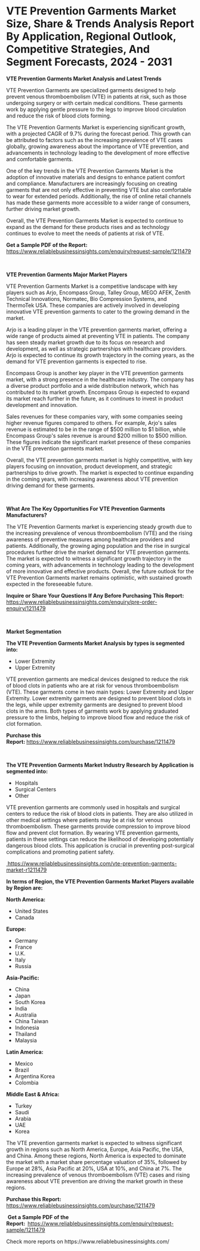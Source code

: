 <p><h1>VTE Prevention Garments Market Size, Share & Trends Analysis Report By Application, Regional Outlook, Competitive Strategies, And Segment Forecasts, 2024 - 2031</h1></p><p><strong>VTE Prevention Garments Market Analysis and Latest Trends</strong></p>
<p><p>VTE Prevention Garments are specialized garments designed to help prevent venous thromboembolism (VTE) in patients at risk, such as those undergoing surgery or with certain medical conditions. These garments work by applying gentle pressure to the legs to improve blood circulation and reduce the risk of blood clots forming.</p><p>The VTE Prevention Garments Market is experiencing significant growth, with a projected CAGR of 9.7% during the forecast period. This growth can be attributed to factors such as the increasing prevalence of VTE cases globally, growing awareness about the importance of VTE prevention, and advancements in technology leading to the development of more effective and comfortable garments.</p><p>One of the key trends in the VTE Prevention Garments Market is the adoption of innovative materials and designs to enhance patient comfort and compliance. Manufacturers are increasingly focusing on creating garments that are not only effective in preventing VTE but also comfortable to wear for extended periods. Additionally, the rise of online retail channels has made these garments more accessible to a wider range of consumers, further driving market growth.</p><p>Overall, the VTE Prevention Garments Market is expected to continue to expand as the demand for these products rises and as technology continues to evolve to meet the needs of patients at risk of VTE.</p></p>
<p><strong>Get a Sample PDF of the Report:&nbsp;</strong> <a href="https://www.reliablebusinessinsights.com/enquiry/request-sample/1211479">https://www.reliablebusinessinsights.com/enquiry/request-sample/1211479</a></p>
<p>&nbsp;</p>
<p><strong>VTE Prevention Garments Major Market Players</strong></p>
<p><p>VTE Prevention Garments Market is a competitive landscape with key players such as Arjo, Encompass Group, Talley Group, MEGO AFEK, Zenith Technical Innovations, Normatec, Bio Compression Systems, and ThermoTek USA. These companies are actively involved in developing innovative VTE prevention garments to cater to the growing demand in the market.</p><p>Arjo is a leading player in the VTE prevention garments market, offering a wide range of products aimed at preventing VTE in patients. The company has seen steady market growth due to its focus on research and development, as well as strategic partnerships with healthcare providers. Arjo is expected to continue its growth trajectory in the coming years, as the demand for VTE prevention garments is expected to rise.</p><p>Encompass Group is another key player in the VTE prevention garments market, with a strong presence in the healthcare industry. The company has a diverse product portfolio and a wide distribution network, which has contributed to its market growth. Encompass Group is expected to expand its market reach further in the future, as it continues to invest in product development and innovation.</p><p>Sales revenues for these companies vary, with some companies seeing higher revenue figures compared to others. For example, Arjo's sales revenue is estimated to be in the range of $500 million to $1 billion, while Encompass Group's sales revenue is around $200 million to $500 million. These figures indicate the significant market presence of these companies in the VTE prevention garments market.</p><p>Overall, the VTE prevention garments market is highly competitive, with key players focusing on innovation, product development, and strategic partnerships to drive growth. The market is expected to continue expanding in the coming years, with increasing awareness about VTE prevention driving demand for these garments.</p></p>
<p>&nbsp;</p>
<p><strong>What Are The Key Opportunities For VTE Prevention Garments Manufacturers?</strong></p>
<p><p>The VTE Prevention Garments market is experiencing steady growth due to the increasing prevalence of venous thromboembolism (VTE) and the rising awareness of preventive measures among healthcare providers and patients. Additionally, the growing aging population and the rise in surgical procedures further drive the market demand for VTE prevention garments. The market is expected to witness a significant growth trajectory in the coming years, with advancements in technology leading to the development of more innovative and effective products. Overall, the future outlook for the VTE Prevention Garments market remains optimistic, with sustained growth expected in the foreseeable future.</p></p>
<p><strong>Inquire or Share Your Questions If Any Before Purchasing This Report:</strong> <a href="https://www.reliablebusinessinsights.com/enquiry/pre-order-enquiry/1211479">https://www.reliablebusinessinsights.com/enquiry/pre-order-enquiry/1211479</a></p>
<p>&nbsp;</p>
<p><strong>Market Segmentation</strong></p>
<p><strong>The VTE Prevention Garments Market Analysis by types is segmented into:</strong></p>
<p><ul><li>Lower Extremity</li><li>Upper Extremity</li></ul></p>
<p><p>VTE prevention garments are medical devices designed to reduce the risk of blood clots in patients who are at risk for venous thromboembolism (VTE). These garments come in two main types: Lower Extremity and Upper Extremity. Lower extremity garments are designed to prevent blood clots in the legs, while upper extremity garments are designed to prevent blood clots in the arms. Both types of garments work by applying graduated pressure to the limbs, helping to improve blood flow and reduce the risk of clot formation.</p></p>
<p><strong>Purchase this Report:&nbsp;</strong><a href="https://www.reliablebusinessinsights.com/purchase/1211479">https://www.reliablebusinessinsights.com/purchase/1211479</a></p>
<p>&nbsp;</p>
<p><strong>The VTE Prevention Garments Market Industry Research by Application is segmented into:</strong></p>
<p><ul><li>Hospitals</li><li>Surgical Centers</li><li>Other</li></ul></p>
<p><p>VTE prevention garments are commonly used in hospitals and surgical centers to reduce the risk of blood clots in patients. They are also utilized in other medical settings where patients may be at risk for venous thromboembolism. These garments provide compression to improve blood flow and prevent clot formation. By wearing VTE prevention garments, patients in these settings can reduce the likelihood of developing potentially dangerous blood clots. This application is crucial in preventing post-surgical complications and promoting patient safety.</p></p>
<p><a href="https://www.reliablebusinessinsights.com/vte-prevention-garments-market-r1211479">&nbsp;https://www.reliablebusinessinsights.com/vte-prevention-garments-market-r1211479</a></p>
<p><strong>In terms of Region, the VTE Prevention Garments Market Players available by Region are:</strong></p>
<p>
    <p> <strong> North America: </strong>
        <ul>
            <li>United States</li>
            <li>Canada</li>
        </ul>
        </p> 
    <p> <strong> Europe: </strong>
        <ul>
            <li>Germany</li>
            <li>France</li>
            <li>U.K.</li>
            <li>Italy</li>
            <li>Russia</li>
        </ul>
        </p> 
    <p> <strong> Asia-Pacific: </strong>
        <ul>
            <li>China</li>
            <li>Japan</li>
            <li>South Korea</li>
            <li>India</li>
            <li>Australia</li>
            <li>China Taiwan</li>
            <li>Indonesia</li>
            <li>Thailand</li>
            <li>Malaysia</li>
        </ul>
        </p> 
    <p> <strong> Latin America: </strong>
        <ul>
            <li>Mexico</li>
            <li>Brazil</li>
            <li>Argentina Korea</li>
            <li>Colombia</li>
        </ul>
        </p> 
    <p> <strong> Middle East & Africa: </strong>
        <ul>
            <li>Turkey</li>
            <li>Saudi</li>
            <li>Arabia</li>
            <li>UAE</li>
            <li>Korea</li>
        </ul>
    </p>
    </p>
<p><p>The VTE prevention garments market is expected to witness significant growth in regions such as North America, Europe, Asia Pacific, the USA, and China. Among these regions, North America is expected to dominate the market with a market share percentage valuation of 35%, followed by Europe at 28%, Asia Pacific at 20%, USA at 10%, and China at 7%. The increasing prevalence of venous thromboembolism (VTE) cases and rising awareness about VTE prevention are driving the market growth in these regions.</p></p>
<p><strong>Purchase this Report: </strong><a href="https://www.reliablebusinessinsights.com/purchase/1211479">https://www.reliablebusinessinsights.com/purchase/1211479</a></p>
<p>&nbsp;<strong>Get a Sample PDF of the Report:&nbsp;&nbsp;</strong><a href="https://www.reliablebusinessinsights.com/enquiry/request-sample/1211479">https://www.reliablebusinessinsights.com/enquiry/request-sample/1211479</a></p>
<p><strong></strong></p>
<p>Check more reports on https://www.reliablebusinessinsights.com/</p>
